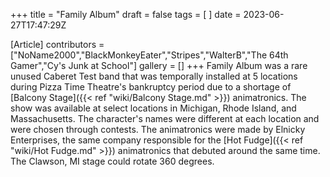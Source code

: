 +++
title = "Family Album"
draft = false
tags = [ ]
date = 2023-06-27T17:47:29Z

[Article]
contributors = ["NoName2000","BlackMonkeyEater","Stripes","WalterB","The 64th Gamer","Cy's Junk at School"]
gallery = []
+++
Family Album was a rare unused Caberet Test band that was temporally installed at 5 locations during Pizza Time Theatre's bankruptcy period due to a shortage of [Balcony Stage]({{< ref "wiki/Balcony Stage.md" >}}) animatronics. The show was available at select locations in Michigan, Rhode Island, and Massachusetts. The character's names were different at each location and were chosen through contests. The animatronics were made by Elnicky Enterprises, the same company responsible for the [Hot Fudge]({{< ref "wiki/Hot Fudge.md" >}}) animatronics that debuted around the same time. The Clawson, MI stage could rotate 360 degrees.